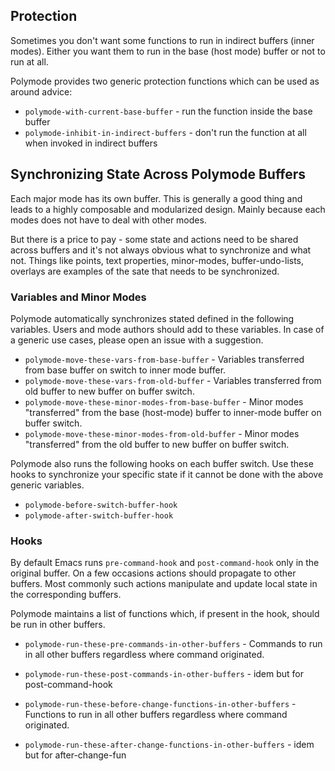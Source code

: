 ## Protection

Sometimes you don't want some functions to run in indirect buffers (inner
modes). Either you want them to run in the base (host mode) buffer or not to run
at all.

Polymode provides two generic protection functions which can be used as around advice:

- `polymode-with-current-base-buffer` - run the function inside the base buffer
- `polymode-inhibit-in-indirect-buffers` - don't run the function at all when invoked in indirect buffers

## Synchronizing State Across Polymode Buffers

Each major mode has its own buffer. This is generally a good thing and leads to
a highly composable and modularized design. Mainly because each modes does not
have to deal with other modes.

But there is a price to pay - some state and actions need to be shared across
buffers and it's not always obvious what to synchronize and what not. Things
like points, text properties, minor-modes, buffer-undo-lists, overlays are
examples of the sate that needs to be synchronized.

### Variables and Minor Modes

Polymode automatically synchronizes stated defined in the following
variables. Users and mode authors should add to these variables. In case of a
generic use cases, please open an issue with a suggestion.

- `polymode-move-these-vars-from-base-buffer` - Variables transferred from base buffer on switch to inner mode buffer.
- `polymode-move-these-vars-from-old-buffer` - Variables transferred from old buffer to new buffer on buffer switch.
- `polymode-move-these-minor-modes-from-base-buffer` - Minor modes "transferred" from the base (host-mode) buffer to inner-mode buffer on buffer switch.
- `polymode-move-these-minor-modes-from-old-buffer` -  Minor modes "transferred" from the old buffer to new buffer on buffer switch.

Polymode also runs the following hooks on each buffer switch. Use these hooks to
synchronize your specific state if it cannot be done with the above generic
variables.

- `polymode-before-switch-buffer-hook`
- `polymode-after-switch-buffer-hook`


### Hooks

By default Emacs runs `pre-command-hook` and `post-command-hook` only in the
original buffer. On a few occasions actions should propagate to other
buffers. Most commonly such actions manipulate and update local state in the
corresponding buffers.

Polymode maintains a list of functions which, if present in the hook, should be
run in other buffers.

- `polymode-run-these-pre-commands-in-other-buffers`  - Commands to run in all other buffers regardless where command originated.
- `polymode-run-these-post-commands-in-other-buffers` - idem but for post-command-hook

- `polymode-run-these-before-change-functions-in-other-buffers`  - Functions to run in all other buffers regardless where command originated.
- `polymode-run-these-after-change-functions-in-other-buffers` - idem but for after-change-fun
